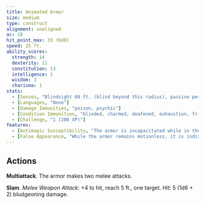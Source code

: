 ```yaml
---
title: Animated Armor
size: medium
type: construct
alignment: unaligned
ac: 18
hit_point_max: 33 (6d8)
speed: 25 ft.
ability_scores:
  strength: 14
  dexterity: 11
  constitution: 13
  intelligence: 1
  wisdom: 3
  charisma: 1
stats:
  - [Senses, "Blindsight 60 ft. (blind beyond this radius), passive perception 6"]
  - [Languages, "None"]
  - [Damage Immunities, "poison, psychic"]
  - [Condition Immunities, "blinded, charmed, deafened, exhaustion, frightened, paralyzed, petrified, poisoned"]
  - [Challenge, "1 (200 XP)"]
features:
  - [Antimagic Susceptibility, "The armor is incapacitated while in the area of an antimagic field. If targeted by dispel magic, the armor must succeed on a Constitution saving throw against the caster’s spell save DC or fall unconscious for 1 minute."]
  - [False Appearance, "While the armor remains motionless, it is indistinguishable from a normal suit of armor."]
---
```


## Actions
**Multiattack**. The armor makes two melee attacks.

**Slam**. *Melee Weapon Attack*: +4 to hit, reach 5 ft., one target. *Hit*: 5 (1d6 + 2) bludgeoning damage.
